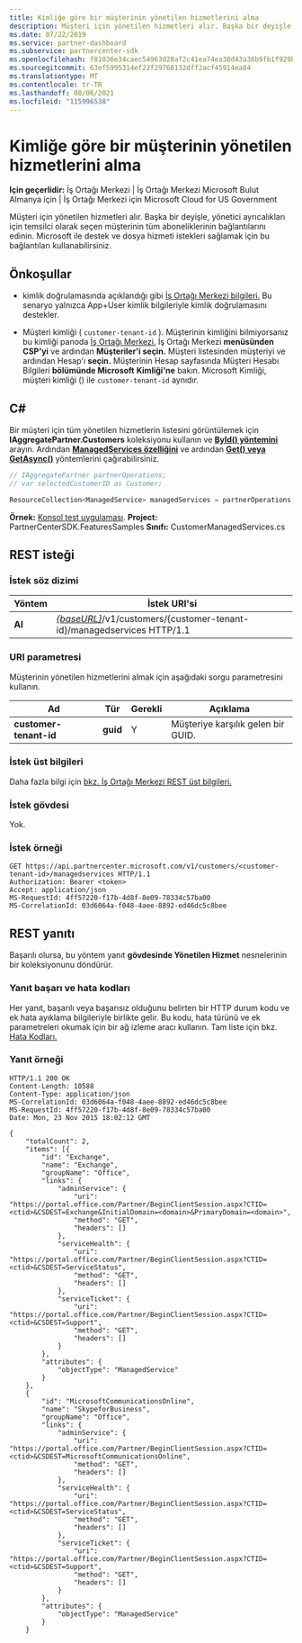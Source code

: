 ```yaml
---
title: Kimliğe göre bir müşterinin yönetilen hizmetlerini alma
description: Müşteri için yönetilen hizmetleri alır. Başka bir deyişle, yönetici ayrıcalıkları için temsilci olarak seçen müşterinin tüm aboneliklerinin bağlantılarını edinin. Microsoft ile destek ve dosya hizmeti istekleri sağlamak için bu bağlantıları kullanabilirsiniz.
ms.date: 07/22/2019
ms.service: partner-dashboard
ms.subservice: partnercenter-sdk
ms.openlocfilehash: f81036e34caec54963d28af2c41ea74ea38d43a38b9fb1f929bbc6ceddceeaaa
ms.sourcegitcommit: 63ef5995314ef22f29768132dff2acf45914ea84
ms.translationtype: MT
ms.contentlocale: tr-TR
ms.lasthandoff: 08/06/2021
ms.locfileid: "115996538"
---
```

# <a name="get-the-managed-services-for-a-customer-by-id"></a>Kimliğe göre bir müşterinin yönetilen hizmetlerini alma

**Için geçerlidir:** İş Ortağı Merkezi | İş Ortağı Merkezi Microsoft Bulut Almanya için | İş Ortağı Merkezi için Microsoft Cloud for US Government

Müşteri için yönetilen hizmetleri alır. Başka bir deyişle, yönetici ayrıcalıkları için temsilci olarak seçen müşterinin tüm aboneliklerinin bağlantılarını edinin. Microsoft ile destek ve dosya hizmeti istekleri sağlamak için bu bağlantıları kullanabilirsiniz.

## <a name="prerequisites"></a>Önkoşullar

- kimlik doğrulamasında açıklandığı gibi [İş Ortağı Merkezi bilgileri.](partner-center-authentication.md) Bu senaryo yalnızca App+User kimlik bilgileriyle kimlik doğrulamasını destekler.

- Müşteri kimliği ( `customer-tenant-id` ). Müşterinin kimliğini bilmiyorsanız bu kimliği panoda [İş Ortağı Merkezi.](https://partner.microsoft.com/dashboard) İş Ortağı Merkezi **menüsünden CSP'yi** ve ardından **Müşteriler'i seçin.** Müşteri listesinden müşteriyi ve ardından Hesap'ı **seçin.** Müşterinin Hesap sayfasında Müşteri Hesabı Bilgileri **bölümünde Microsoft** **Kimliği'ne** bakın. Microsoft Kimliği, müşteri kimliği () ile `customer-tenant-id` aynıdır.

## <a name="c"></a>C\#

Bir müşteri için tüm yönetilen hizmetlerin listesini görüntülemek için **IAggregatePartner.Customers** koleksiyonu kullanın ve [**ById() yöntemini**](/dotnet/api/microsoft.store.partnercenter.customers.icustomercollection.byid) arayın. Ardından [**ManagedServices özelliğini**](/dotnet/api/microsoft.store.partnercenter.customers.icustomer.managedservices) ve ardından [**Get() veya**](/dotnet/api/microsoft.store.partnercenter.managedservices.imanagedservicecollection.get) [**GetAsync()**](/dotnet/api/microsoft.store.partnercenter.managedservices.imanagedservicecollection.getasync) yöntemlerini çağırabilirsiniz.

``` csharp
// IAggregatePartner partnerOperations;
// var selectedCustomerID as Customer;

ResourceCollection<ManagedService> managedServices = partnerOperations.Customers.ById(selectedCustomerId).ManagedServices.Get();
```

**Örnek:** [Konsol test uygulaması](console-test-app.md). **Project:** PartnerCenterSDK.FeaturesSamples **Sınıfı:** CustomerManagedServices.cs

## <a name="rest-request"></a>REST isteği

### <a name="request-syntax"></a>İstek söz dizimi

| Yöntem  | İstek URI'si                                                                                            |
|---------|--------------------------------------------------------------------------------------------------------|
| **Al** | [*{baseURL}*](partner-center-rest-urls.md)/v1/customers/{customer-tenant-id}/managedservices HTTP/1.1 |

### <a name="uri-parameter"></a>URI parametresi

Müşterinin yönetilen hizmetlerini almak için aşağıdaki sorgu parametresini kullanın.

| Ad                   | Tür     | Gerekli | Açıklama                           |
|------------------------|----------|----------|---------------------------------------|
| **customer-tenant-id** | **guid** | Y        | Müşteriye karşılık gelen bir GUID. |

### <a name="request-headers"></a>İstek üst bilgileri

Daha fazla bilgi için [bkz. İş Ortağı Merkezi REST üst bilgileri.](headers.md)

### <a name="request-body"></a>İstek gövdesi

Yok.

### <a name="request-example"></a>İstek örneği

```http
GET https://api.partnercenter.microsoft.com/v1/customers/<customer-tenant-id>/managedservices HTTP/1.1
Authorization: Bearer <token>
Accept: application/json
MS-RequestId: 4ff57220-f17b-4d8f-8e09-78334c57ba00
MS-CorrelationId: 03d6064a-f048-4aee-8892-ed46dc5c8bee
```

## <a name="rest-response"></a>REST yanıtı

Başarılı olursa, bu yöntem yanıt **gövdesinde Yönetilen Hizmet** nesnelerinin bir koleksiyonunu döndürür.

### <a name="response-success-and-error-codes"></a>Yanıt başarı ve hata kodları

Her yanıt, başarılı veya başarısız olduğunu belirten bir HTTP durum kodu ve ek hata ayıklama bilgileriyle birlikte gelir. Bu kodu, hata türünü ve ek parametreleri okumak için bir ağ izleme aracı kullanın. Tam liste için bkz. [Hata Kodları.](error-codes.md)

### <a name="response-example"></a>Yanıt örneği

```http
HTTP/1.1 200 OK
Content-Length: 10588
Content-Type: application/json
MS-CorrelationId: 03d6064a-f048-4aee-8892-ed46dc5c8bee
MS-RequestId: 4ff57220-f17b-4d8f-8e09-78334c57ba00
Date: Mon, 23 Nov 2015 18:02:12 GMT

{
    "totalCount": 2,
    "items": [{
        "id": "Exchange",
        "name": "Exchange",
        "groupName": "Office",
        "links": {
            "adminService": {
                "uri": "https://portal.office.com/Partner/BeginClientSession.aspx?CTID=<ctid>&CSDEST=Exchange&InitialDomain=<domain>&PrimaryDomain=<domain>",
                "method": "GET",
                "headers": []
            },
            "serviceHealth": {
                "uri": "https://portal.office.com/Partner/BeginClientSession.aspx?CTID=<ctid>&CSDEST=ServiceStatus",
                "method": "GET",
                "headers": []
            },
            "serviceTicket": {
                "uri": "https://portal.office.com/Partner/BeginClientSession.aspx?CTID=<ctid>&CSDEST=Support",
                "method": "GET",
                "headers": []
            }
        },
        "attributes": {
            "objectType": "ManagedService"
        }
    },
    {
        "id": "MicrosoftCommunicationsOnline",
        "name": "SkypeforBusiness",
        "groupName": "Office",
        "links": {
            "adminService": {
                "uri": "https://portal.office.com/Partner/BeginClientSession.aspx?CTID=<ctid>&CSDEST=MicrosoftCommunicationsOnline",
                "method": "GET",
                "headers": []
            },
            "serviceHealth": {
                "uri": "https://portal.office.com/Partner/BeginClientSession.aspx?CTID=<ctid>&CSDEST=ServiceStatus",
                "method": "GET",
                "headers": []
            },
            "serviceTicket": {
                "uri": "https://portal.office.com/Partner/BeginClientSession.aspx?CTID=<ctid>&CSDEST=Support",
                "method": "GET",
                "headers": []
            }
        },
        "attributes": {
            "objectType": "ManagedService"
        }
    }
```
